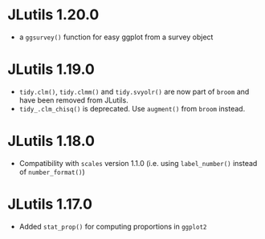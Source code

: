 # JLutils 1.20.0

* a `ggsurvey()` function for easy ggplot from a survey object

# JLutils 1.19.0

* `tidy.clm()`, `tidy.clmm()` and `tidy.svyolr()` are now part of `broom` and have
  been removed from JLutils.
* `tidy_.clm_chisq()` is deprecated. Use `augment()` from `broom` instead.

# JLutils 1.18.0

* Compatibility with `scales` version 1.1.0 (i.e. using `label_number()` instead of `number_format()`)

# JLutils 1.17.0

* Added `stat_prop()`  for computing proportions in `ggplot2`
